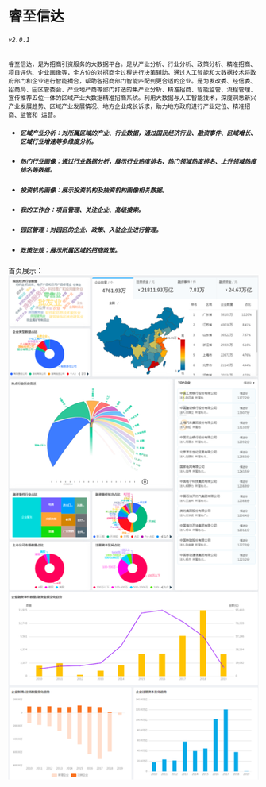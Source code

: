 # 睿至信达

###### `v2.0.1`

`睿至信达，是为招商引资服务的大数据平台。是从产业分析、行业分析、政策分析、精准招商、项目评估、企业画像等，全方位的对招商全过程进行决策辅助。通过人工智能和大数据技术将政府部门和企业进行智能撮合，帮助各招商部门智能匹配到更合适的企业。是为发改委、经信委、招商局、园区管委会、产业地产商等部门打造的集产业分析、精准招商、智能监管、流程管理、宣传推荐五位一体的区域产业大数据精准招商系统。利用大数据与人工智能技术，深度洞悉新兴产业发展趋势、区域产业发展情况、地方企业成长诉求，助力地方政府进行产业定位、精准招商、监管和 运营。`

* ##### `区域产业分析：对所属区域的产业、行业数据，通过国民经济行业、融资事件、区域增长、区域行业增速等多维度分析。`
* ##### `热门行业画像：通过行业数据分析，展示行业热度排名、热门领域热度排名、上升领域热度排名等数据。`
* ##### `投资机构画像：展示投资机构及抽资机构画像相关数据。`
* ##### `我的工作台：项目管理、关注企业、高级搜索。`
* ##### `园区管理：对园区的企业、政策、入驻企业进行管理。`
* ##### `政策法规：展示所属区域的招商政策。`

首页展示：![](/assets/shouye.png)

[^1]: Enter footnote here.

